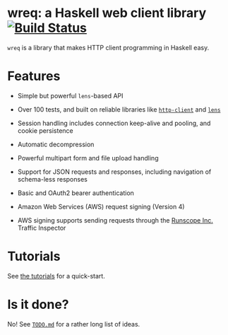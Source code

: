 # wreq: a Haskell web client library [![Build Status](https://travis-ci.org/stackbuilders/wreq.svg)](https://travis-ci.org/stackbuilders/wreq)

`wreq` is a library that makes HTTP client programming in Haskell
easy.

# Features

* Simple but powerful `lens`-based API

* Over 100 tests, and built on reliable libraries like [`http-client`](http://hackage.haskell.org/package/http-client/)
  and [`lens`](https://lens.github.io/)

* Session handling includes connection keep-alive and pooling, and
  cookie persistence

* Automatic decompression

* Powerful multipart form and file upload handling

* Support for JSON requests and responses, including navigation of
  schema-less responses

* Basic and OAuth2 bearer authentication

* Amazon Web Services (AWS) request signing (Version 4)

* AWS signing supports sending requests through the
  [Runscope Inc.](https://www.runscope.com) Traffic Inspector

# Tutorials

See [the tutorials](http://www.serpentine.com/wreq/) for a quick-start.

# Is it done?

No!  See [`TODO.md`](TODO.md) for a rather long list of ideas.
